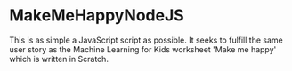 # MakeMeHappyNodeJS
This is as simple a JavaScript script as possible. It seeks to fulfill the same user story as the Machine Learning for Kids worksheet 'Make me happy' which is written in Scratch.

